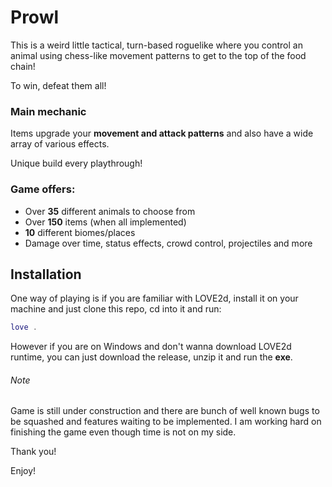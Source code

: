 # Prowl

This is a weird little tactical, turn-based roguelike where you control an animal using chess-like movement patterns to get to the top of the food chain!

To win, defeat them all!

### Main mechanic
Items upgrade your **movement and attack patterns** and also have a wide array of various effects.

Unique build every playthrough!

### Game offers:
- Over **35** different animals to choose from
- Over **150** items (when all implemented)
- **10** different biomes/places
- Damage over time, status effects, crowd control, projectiles and more

## Installation

One way of playing is if you are familiar with LOVE2d, install it on your machine and just clone this repo, cd into it and run:
```lua
love .
```
However if you are on Windows and don't wanna download LOVE2d runtime, you can just download the release, unzip it and run the **exe**.

###### _Note_

Game is still under construction and there are bunch of well known bugs to be squashed and features waiting to be implemented. I am working hard on finishing the game even though time is not on my side.

Thank you!

Enjoy!
